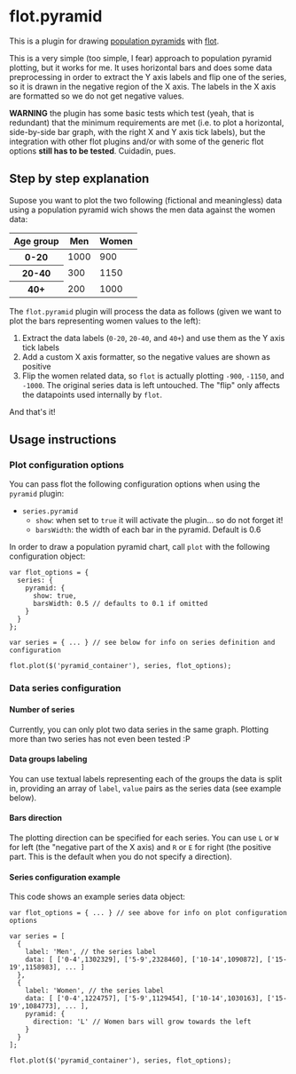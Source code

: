 flot.pyramid
============

This is a plugin for drawing [population pyramids](http://en.wikipedia.org/wiki/Population_pyramid) with [flot](http://code.google.com/p/flot/).

This is a very simple (too simple, I fear) approach to population pyramid plotting, but it works for me. It uses horizontal bars and does some data preprocessing in order to extract the Y axis labels and flip one of the series, so it is drawn in the negative region of the X axis. The labels in the X axis are formatted so we do not get negative values.

**WARNING** the plugin has some basic tests which test (yeah, that is redundant) that the minimum requirements are met (i.e. to plot a horizontal, side-by-side bar graph, with the right X and Y axis tick labels), but the integration with other flot plugins and/or with some of the generic flot options **still has to be tested**. Cuidadín, pues.

Step by step explanation
------------------------

Supose you want to plot the two following (fictional and meaningless) data using a population pyramid wich shows the men data against the women data:

<table>
  <thead>
    <tr>
      <th>Age group</th><th>Men</th><th>Women</th>
    </tr>
  </thead>
  <tbody>
    <tr>
      <th>0-20</th><td>1000</td><td>900</td>
    </tr>
    <tr>
      <th>20-40</th><td>300</td><td>1150</td>
    </tr>
    <tr>
      <th>40+</th><td>200</td><td>1000</td>
    </tr>
  </tbody>
</table>

The `flot.pyramid` plugin will process the data as follows (given we want to plot the bars representing women values to the left):

1.  Extract the data labels (`0-20`, `20-40`, and `40+`) and use them as
    the Y axis tick labels
2.  Add a custom X axis formatter, so the negative values are shown as
    positive
3.  Flip the women related data, so `flot` is actually plotting `-900`,
    `-1150`, and `-1000`. The original series data is left untouched.
    The "flip" only affects the datapoints used internally by `flot`.

And that's it!

Usage instructions
------------------

### Plot configuration options

You can pass flot the following configuration options when using the `pyramid` plugin:

* `series.pyramid`
  * `show`: when set to `true` it will activate the plugin... so do not forget it!
  * `barsWidth`: the width of each bar in the pyramid. Default is 0.6

In order to draw a population pyramid chart, call `plot` with the following configuration object:

    var flot_options = {
      series: {
        pyramid: {
          show: true,
          barsWidth: 0.5 // defaults to 0.1 if omitted
        }
      }
    };

    var series = { ... } // see below for info on series definition and configuration

    flot.plot($('pyramid_container'), series, flot_options);

### Data series configuration

#### Number of series

Currently, you can only plot two data series in the same graph. Plotting more than two series has not even been tested :P

#### Data groups labeling

You can use textual labels representing each of the groups the data is split in, providing an array of `label`, `value` pairs as the series data (see example below).

#### Bars direction

The plotting direction can be specified for each series. You can use `L`
or `W` for left (the "negative part of the X axis) and `R` or `E` for
right (the positive part. This is the default when you do not specify a direction).

#### Series configuration example

This code shows an example series data object:

    var flot_options = { ... } // see above for info on plot configuration options

    var series = [
      {
        label: 'Men', // the series label
        data: [ ['0-4',1302329], ['5-9',2328460], ['10-14',1090872], ['15-19',1158983], ... ]
      },
      {
        label: 'Women', // the series label
        data: [ ['0-4',1224757], ['5-9',1129454], ['10-14',1030163], ['15-19',1084773], ... ],
        pyramid: {
          direction: 'L' // Women bars will grow towards the left
        }
      }
    ];

    flot.plot($('pyramid_container'), series, flot_options);
